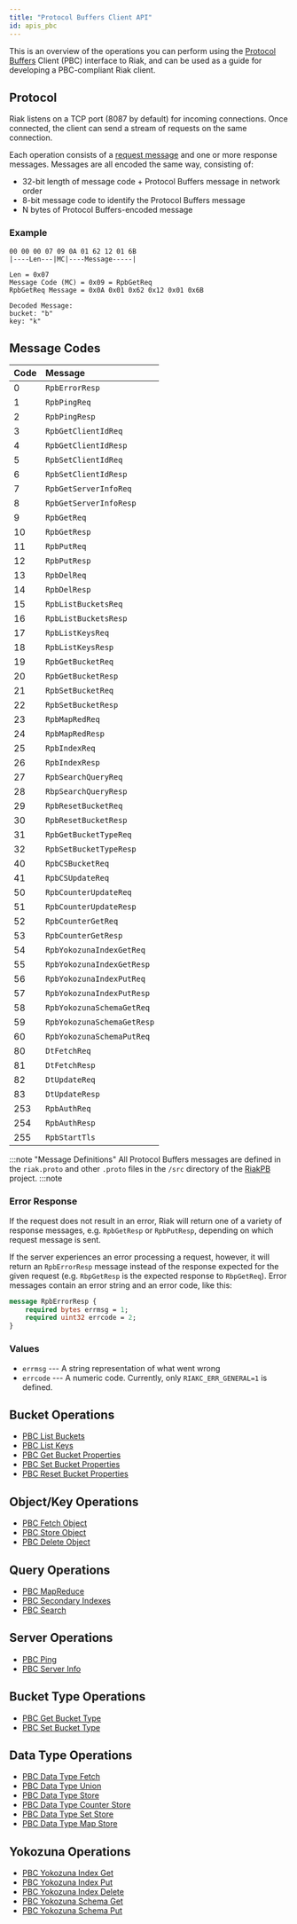 ```yaml
---
title: "Protocol Buffers Client API"
id: apis_pbc
---
```


This is an overview of the operations you can perform using the
[Protocol Buffers](https://code.google.com/p/protobuf/) Client (PBC)
interface to Riak, and can be used as a guide for developing a
PBC-compliant Riak client.

## Protocol

Riak listens on a TCP port (8087 by default) for incoming connections.
Once connected, the client can send a stream of requests on the same
connection.

Each operation consists of a [request message](https://developers.google.com/protocol-buffers/docs/encoding) and one or more response messages. Messages are all encoded the same way, consisting of:

* 32-bit length of message code + Protocol Buffers message in network
  order
* 8-bit message code to identify the Protocol Buffers message
* N bytes of Protocol Buffers-encoded message

### Example

```
00 00 00 07 09 0A 01 62 12 01 6B
|----Len---|MC|----Message-----|

Len = 0x07
Message Code (MC) = 0x09 = RpbGetReq
RpbGetReq Message = 0x0A 0x01 0x62 0x12 0x01 0x6B

Decoded Message:
bucket: "b"
key: "k"
```

## Message Codes

Code | Message |
:----|:--------|
0 | `RpbErrorResp` |
1 | `RpbPingReq` |
2 | `RpbPingResp` |
3 | `RpbGetClientIdReq` |
4 | `RpbGetClientIdResp` |
5 | `RpbSetClientIdReq` |
6 | `RpbSetClientIdResp` |
7 | `RpbGetServerInfoReq` |
8 | `RpbGetServerInfoResp` |
9 | `RpbGetReq` |
10 | `RpbGetResp` |
11 | `RpbPutReq` |
12 | `RpbPutResp` |
13 | `RpbDelReq` |
14 | `RpbDelResp` |
15 | `RpbListBucketsReq` |
16 | `RpbListBucketsResp` |
17 | `RpbListKeysReq` |
18 | `RpbListKeysResp` |
19 | `RpbGetBucketReq` |
20 | `RpbGetBucketResp` |
21 | `RpbSetBucketReq` |
22 | `RpbSetBucketResp` |
23 | `RpbMapRedReq` |
24 | `RpbMapRedResp` |
25 | `RpbIndexReq` |
26 | `RpbIndexResp` |
27 | `RpbSearchQueryReq` |
28 | `RbpSearchQueryResp` |
29 | `RpbResetBucketReq` |
30 | `RpbResetBucketResp` |
31 | `RpbGetBucketTypeReq` |
32 | `RpbSetBucketTypeResp` |
40 | `RpbCSBucketReq` |
41 | `RpbCSUpdateReq` |
50 | `RpbCounterUpdateReq` |
51 | `RpbCounterUpdateResp` |
52 | `RpbCounterGetReq` |
53 | `RpbCounterGetResp` |
54 | `RpbYokozunaIndexGetReq` |
55 | `RpbYokozunaIndexGetResp` |
56 | `RpbYokozunaIndexPutReq` |
57 | `RpbYokozunaIndexPutResp` |
58 | `RpbYokozunaSchemaGetReq` |
59 | `RpbYokozunaSchemaGetResp` |
60 | `RpbYokozunaSchemaPutReq` |
80 | `DtFetchReq` |
81 | `DtFetchResp` |
82 | `DtUpdateReq` |
83 | `DtUpdateResp` |
253 | `RpbAuthReq` |
254 | `RpbAuthResp` |
255 | `RpbStartTls` |

:::note "Message Definitions"
All Protocol Buffers messages are defined in the `riak.proto` and other
`.proto` files in the `/src` directory of the
<a href="https://github.com/basho/riak_pb">RiakPB</a> project.
:::note

### Error Response

If the request does not result in an error, Riak will return one of a
variety of response messages, e.g. `RpbGetResp` or `RpbPutResp`,
depending on which request message is sent.

If the server experiences an error processing a request, however, it
will return an `RpbErrorResp` message instead of the response expected
for the given request (e.g. `RbpGetResp` is the expected response to
`RbpGetReq`). Error messages contain an error string and an error code,
like this:

```protobuf
message RpbErrorResp {
    required bytes errmsg = 1;
    required uint32 errcode = 2;
}
```

### Values

* `errmsg` --- A string representation of what went wrong
* `errcode` --- A numeric code. Currently, only `RIAKC_ERR_GENERAL=1`
  is defined.

## Bucket Operations

* [PBC List Buckets](/riak/kv/2.2.3/developing/api/protocol-buffers/list-buckets)
* [PBC List Keys](/riak/kv/2.2.3/developing/api/protocol-buffers/list-keys)
* [PBC Get Bucket Properties](/riak/kv/2.2.3/developing/api/protocol-buffers/get-bucket-props)
* [PBC Set Bucket Properties](/riak/kv/2.2.3/developing/api/protocol-buffers/set-bucket-props)
* [PBC Reset Bucket Properties](/riak/kv/2.2.3/developing/api/protocol-buffers/reset-bucket-props)

## Object/Key Operations

* [PBC Fetch Object](/riak/kv/2.2.3/developing/api/protocol-buffers/fetch-object)
* [PBC Store Object](/riak/kv/2.2.3/developing/api/protocol-buffers/store-object)
* [PBC Delete Object](/riak/kv/2.2.3/developing/api/protocol-buffers/delete-object)

## Query Operations

* [PBC MapReduce](/riak/kv/2.2.3/developing/api/protocol-buffers/mapreduce)
* [PBC Secondary Indexes](/riak/kv/2.2.3/developing/api/protocol-buffers/secondary-indexes)
* [PBC Search](/riak/kv/2.2.3/developing/api/protocol-buffers/search)

## Server Operations

* [PBC Ping](/riak/kv/2.2.3/developing/api/protocol-buffers/ping)
* [PBC Server Info](/riak/kv/2.2.3/developing/api/protocol-buffers/server-info)

## Bucket Type Operations

* [PBC Get Bucket Type](/riak/kv/2.2.3/developing/api/protocol-buffers/get-bucket-type)
* [PBC Set Bucket Type](/riak/kv/2.2.3/developing/api/protocol-buffers/set-bucket-type)

## Data Type Operations

* [PBC Data Type Fetch](/riak/kv/2.2.3/developing/api/protocol-buffers/dt-fetch)
* [PBC Data Type Union](/riak/kv/2.2.3/developing/api/protocol-buffers/dt-union)
* [PBC Data Type Store](/riak/kv/2.2.3/developing/api/protocol-buffers/dt-store)
* [PBC Data Type Counter Store](/riak/kv/2.2.3/developing/api/protocol-buffers/dt-counter-store)
* [PBC Data Type Set Store](/riak/kv/2.2.3/developing/api/protocol-buffers/dt-set-store)
* [PBC Data Type Map Store](/riak/kv/2.2.3/developing/api/protocol-buffers/dt-map-store)

## Yokozuna Operations

* [PBC Yokozuna Index Get](/riak/kv/2.2.3/developing/api/protocol-buffers/yz-index-get)
* [PBC Yokozuna Index Put](/riak/kv/2.2.3/developing/api/protocol-buffers/yz-index-put)
* [PBC Yokozuna Index Delete](/riak/kv/2.2.3/developing/api/protocol-buffers/yz-index-delete)
* [PBC Yokozuna Schema Get](/riak/kv/2.2.3/developing/api/protocol-buffers/yz-schema-get)
* [PBC Yokozuna Schema Put](/riak/kv/2.2.3/developing/api/protocol-buffers/yz-schema-put)
